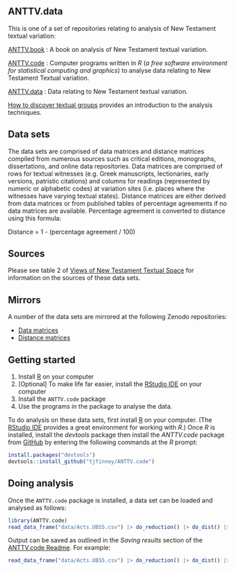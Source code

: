 ## ANTTV.data

This is one of a set of repositories relating to analysis of New Testament textual variation:

[ANTTV.book](https://github.com/tjfinney/ANTTV.book)
: A book on analysis of New Testament textual variation.

[ANTTV.code](https://github.com/tjfinney/ANTTV.code)
: Computer programs written in *R* (*a free software environment for statistical computing and graphics*) to analyse data relating to New Testament Textual variation.

[ANTTV.data](https://github.com/tjfinney/ANTTV.data)
: Data relating to New Testament textual variation.

[How to discover textual groups](https://www.digitalstudies.org/article/id/7324/) provides an introduction to the analysis techniques.

## Data sets

The data sets are comprised of data matrices and distance matrices compiled from numerous sources such as critical editions, monographs, dissertations, and online data repositories. Data matrices are comprised of rows for textual witnesses (e.g. Greek manuscripts, lectionaries, early versions, patristic citations) and columns for readings (represented by numeric or alphabetic codes) at variation sites (i.e. places where the witnesses have varying textual states). Distance matrices are either derived from data matrices or from published tables of percentage agreements if no data matrices are available. Percentage agreement is converted to distance using this formula:

Distance = 1 - (percentage agreement / 100)

## Sources

Please see table 2 of [Views of New Testament Textual Space](https://www.tfinney.net/Views/index.xhtml) for information on the sources of these data sets.

## Mirrors

A number of the data sets are mirrored at the following Zenodo repositories:

* [Data matrices](https://zenodo.org/record/4064629)
* [Distance matrices](https://zenodo.org/record/4064631)

## Getting started

1. Install [R](https://cran.r-project.org/doc/FAQ/R-FAQ.html#How-can-R-be-installed_003f) on your computer
2. [Optional] To make life far easier, install the [RStudio IDE](https://posit.co/download/rstudio-desktop/) on your computer
3. Install the `ANTTV.code` package
4. Use the programs in the package to analyse the data.

To do analysis on these data sets, first install [R](https://cran.r-project.org/doc/FAQ/R-FAQ.html#How-can-R-be-installed_003f) on your computer. (The [RStudio IDE](https://posit.co/downloads/) provides a great environment for working with *R*.) Once *R* is installed, install the *devtools* package then install the *ANTTV.code* package from [GitHub](https://github.com/) by entering the following commands at the *R* prompt:

``` r
install.packages("devtools")
devtools::install_github("tjfinney/ANTTV.code")
```

## Doing analysis

Once the `ANTTV.code` package is installed, a data set can be loaded and analysed as follows:

``` r
library(ANTTV.code)
read_data_frame("data/Acts.UBS5.csv") |> do_reduction() |> do_dist() |> do_NJ()
```

Output can be saved as outlined in the *Saving results* section of the [ANTTV.code Readme](https://github.com/tjfinney/ANTTV.code#saving-results). For example:

``` r
read_data_frame("data/Acts.UBS5.csv") |> do_reduction() |> do_dist() |> do_PAM(fn="output/PAM/Acts.UBS5.txt", write=TRUE)
```
